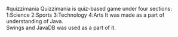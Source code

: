 #quizzimania
Quizzimania is quiz-based game under four sections:  
	1:Science
	2:Sports
	3:Technology
	4:Arts
It was made as a part of understanding of Java.  
Swings and JavaDB was used as a part of it.
